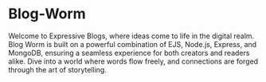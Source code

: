 # Blog-Worm
Welcome to Expressive Blogs, where ideas come to life in the digital realm. Blog Worm is built on a powerful combination of EJS, Node.js, Express, and MongoDB, ensuring a seamless experience for both creators and readers alike. Dive into a world where words flow freely, and connections are forged through the art of storytelling.
